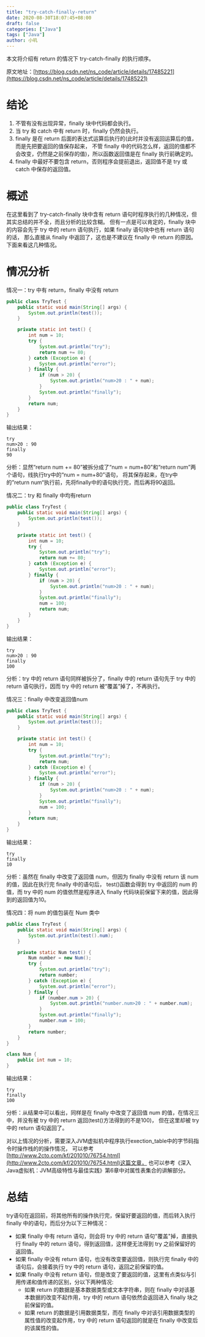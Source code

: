 ```yaml
---
title: "try-catch-finally-return"
date: 2020-08-30T18:07:45+08:00
draft: false
categories: ["Java"]
tags: ["Java"]
author: 小叽
---
```


本文将介绍有 return 的情况下 try-catch-finally 的执行顺序。

<!--more-->

原文地址：[https://blog.csdn.net/ns_code/article/details/17485221](https://blog.csdn.net/ns_code/article/details/17485221)

# 结论
1. 不管有没有出现异常，finally 块中代码都会执行。
2. 当 try 和 catch 中有 return 时，finally 仍然会执行。
3. finally 是在 return 后面的表达式运算后执行的(此时并没有返回运算后的值，而是先把要返回的值保存起来，
不管 finally 中的代码怎么样，返回的值都不会改变，仍然是之前保存的值)，所以函数返回值是在 finally 执行前确定的。
4. finally 中最好不要包含 return，否则程序会提前退出，返回值不是 try 或 catch 中保存的返回值。

# 概述
在这里看到了 try-catch-finally 块中含有 return 语句时程序执行的几种情况，但其实总结的并不全，而且分析的比较含糊。
但有一点是可以肯定的，finally 块中的内容会先于 try 中的 return 语句执行，如果 finally 语句块中也有 return 语句的话，
那么直接从 finally 中返回了，这也是不建议在 finally 中 return 的原因。下面来看这几种情况。

# 情况分析
情况一：try 中有 return，finally 中没有 return
````java
public class TryTest {
    public static void main(String[] args) {
        System.out.println(test());
    }

    private static int test() {
        int num = 10;
        try {
            System.out.println("try");
            return num += 80;
        } catch (Exception e) {
            System.out.println("error");
        } finally {
            if (num > 20) {
                System.out.println("num>20 : " + num);
            }
            System.out.println("finally");
        }
        return num;
    }
}
````
输出结果：  
````
try
num>20 : 90
finally
90
````
分析：显然“return num += 80”被拆分成了“num = num+80”和“return num”两个语句，线执行try中的“num = num+80”语句，
将其保存起来，在try中的”return num“执行前，先将finally中的语句执行完，而后再将90返回。

情况二：try 和 finally 中均有return

````java
public class TryTest {
    public static void main(String[] args) {
        System.out.println(test());
    }

    private static int test() {
        int num = 10;
        try {
            System.out.println("try");
            return num += 80;
        } catch (Exception e) {
            System.out.println("error");
        } finally {
            if (num > 20) {
                System.out.println("num>20 : " + num);
            }
            System.out.println("finally");
            num = 100;
            return num;
        }
    }
}
````
输出结果：  
````
try
num>20 : 90
finally
100
````
分析：try 中的 return 语句同样被拆分了，finally 中的 return 语句先于 try 中的 return 语句执行，因而 try 中的 return 被“覆盖”掉了，不再执行。

情况三：finally 中改变返回值num
````java
public class TryTest {
    public static void main(String[] args) {
        System.out.println(test());
    }

    private static int test() {
        int num = 10;
        try {
            System.out.println("try");
            return num;
        } catch (Exception e) {
            System.out.println("error");
        } finally {
            if (num > 20) {
                System.out.println("num>20 : " + num);
            }
            System.out.println("finally");
            num = 100;
        }
        return num;
    }
}
````
输出结果：  
````
try
finally
10
````
分析：虽然在 finally 中改变了返回值 num，但因为 finally 中没有 return 该 num 的值，因此在执行完 finally 中的语句后，
test()函数会得到 try 中返回的 num 的值，而 try 中的 num 的值依然是程序进入 finally 代码块前保留下来的值，因此得到的返回值为10。

情况四：将 num 的值包装在 Num 类中
````java
public class TryTest {
    public static void main(String[] args) {
        System.out.println(test().num);
    }

    private static Num test() {
        Num number = new Num();
        try {
            System.out.println("try");
            return number;
        } catch (Exception e) {
            System.out.println("error");
        } finally {
            if (number.num > 20) {
                System.out.println("number.num>20 : " + number.num);
            }
            System.out.println("finally");
            number.num = 100;
        }
        return number;
    }
}

class Num {
    public int num = 10;
}
````
输出结果：  
````
try
finally
100
````
分析：从结果中可以看出，同样是在 finally 中改变了返回值 num 的值，在情况三中，并没有被 try 中的 return 返回(test()方法得到的不是100)，
但在这里却被 try 中的 return 语句返回了。  

对以上情况的分析，需要深入JVM虚拟机中程序执行exection_table中的字节码指令时操作栈的的操作情况，
可以参考[http://www.2cto.com/kf/201010/76754.html](http://www.2cto.com/kf/201010/76754.html)这篇文章，
也可以参考《深入Java虚拟机：JVM高级特性与最佳实践》第6章中对属性表集合的讲解部分。

# 总结
try语句在返回前，将其他所有的操作执行完，保留好要返回的值，而后转入执行 finally 中的语句，而后分为以下三种情况：
- 如果 finally 中有 return 语句，则会将 try 中的 return 语句"覆盖"掉，直接执行 finally 中的 return 语句，得到返回值，这样便无法得到 try 之前保留好的返回值。
- 如果 finally 中没有 return 语句，也没有改变要返回值，则执行完 finally 中的语句后，会接着执行 try 中的 return 语句，返回之前保留的值。
- 如果 finally 中没有 return 语句，但是改变了要返回的值，这里有点类似与引用传递和值传递的区别，分以下两种情况:
    - 如果 return 的数据是基本数据类型或文本字符串，则在 finally 中对该基本数据的改变不起作用，try 中的 return 语句依然会返回进入 finally 块之前保留的值。
    - 如果 return 的数据是引用数据类型，而在 finally 中对该引用数据类型的属性值的改变起作用，try 中的 return 语句返回的就是在 finally 中改变后的该属性的值。
    